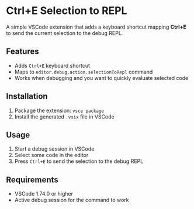 # Ctrl+E Selection to REPL

A simple VSCode extension that adds a keyboard shortcut mapping **Ctrl+E** to send the current selection to the debug REPL.

## Features

- Adds `Ctrl+E` keyboard shortcut
- Maps to `editor.debug.action.selectionToRepl` command
- Works when debugging and you want to quickly evaluate selected code

## Installation

1. Package the extension: `vsce package`
2. Install the generated `.vsix` file in VSCode

## Usage

1. Start a debug session in VSCode
2. Select some code in the editor
3. Press `Ctrl+E` to send the selection to the debug REPL

## Requirements

- VSCode 1.74.0 or higher
- Active debug session for the command to work
